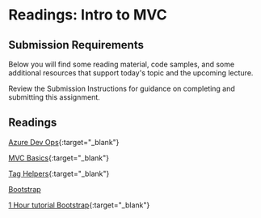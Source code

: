# Readings: Intro to MVC

## Submission Requirements

Below you will find some reading material, code samples, and some additional resources that support today's topic and the upcoming lecture.

Review the Submission Instructions for guidance on completing and submitting this assignment.

## Readings

[Azure Dev Ops](https://docs.microsoft.com/en-us/azure/devops/?view=azure-devops){:target="_blank"}

<!-- Mix it up! Create the questions with pointed answers, fill in the blank, or opinion/open ended -->

[MVC Basics](https://www.c-sharpcorner.com/article/learn-basics-of-mvc-architecture/){:target="_blank"}

<!-- Mix it up! Create the questions with pointed answers, fill in the blank, or opinion/open ended -->

[Tag Helpers](https://docs.microsoft.com/en-us/aspnet/core/mvc/views/tag-helpers/intro?view=aspnetcore-2.1){:target="_blank"}

<!-- Mix it up! Create the questions with pointed answers, fill in the blank, or opinion/open ended -->

[Bootstrap](https://getbootstrap.com/)

<!-- Mix it up! Create the questions with pointed answers, fill in the blank, or opinion/open ended -->

[1 Hour tutorial Bootstrap](https://scrimba.com/g/gbootstrap4){:target="_blank"}

<!-- Mix it up! Create the questions with pointed answers, fill in the blank, or opinion/open ended -->
